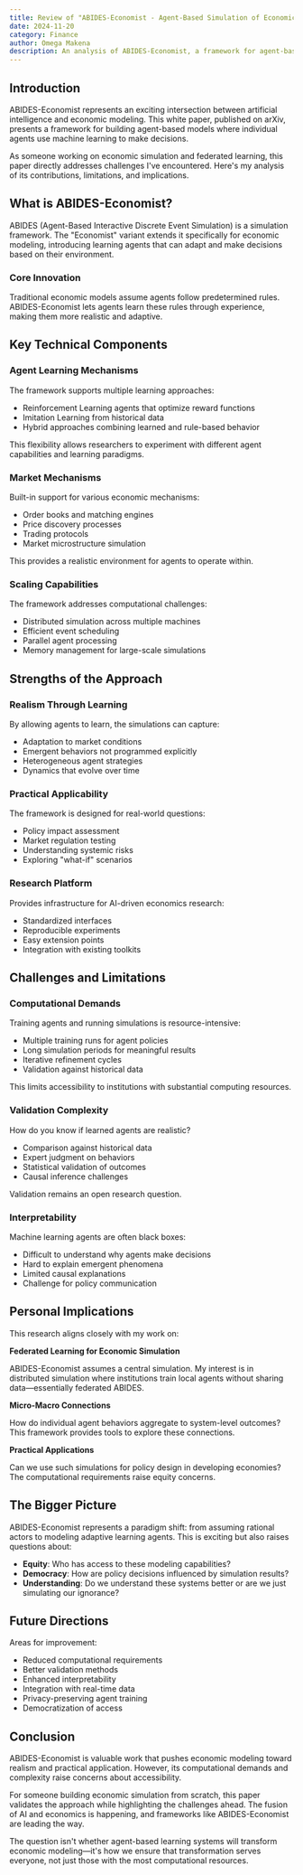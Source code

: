 ```yaml
---
title: Review of "ABIDES-Economist - Agent-Based Simulation of Economic Systems with Learning Agents"
date: 2024-11-20
category: Finance
author: Omega Makena
description: An analysis of ABIDES-Economist, a framework for agent-based economic simulation using machine learning agents.
---
```


## Introduction

ABIDES-Economist represents an exciting intersection between artificial intelligence and economic modeling. This white paper, published on arXiv, presents a framework for building agent-based models where individual agents use machine learning to make decisions.

As someone working on economic simulation and federated learning, this paper directly addresses challenges I've encountered. Here's my analysis of its contributions, limitations, and implications.

## What is ABIDES-Economist?

ABIDES (Agent-Based Interactive Discrete Event Simulation) is a simulation framework. The "Economist" variant extends it specifically for economic modeling, introducing learning agents that can adapt and make decisions based on their environment.

### Core Innovation

Traditional economic models assume agents follow predetermined rules. ABIDES-Economist lets agents learn these rules through experience, making them more realistic and adaptive.

## Key Technical Components

### Agent Learning Mechanisms

The framework supports multiple learning approaches:

- Reinforcement Learning agents that optimize reward functions
- Imitation Learning from historical data
- Hybrid approaches combining learned and rule-based behavior

This flexibility allows researchers to experiment with different agent capabilities and learning paradigms.

### Market Mechanisms

Built-in support for various economic mechanisms:

- Order books and matching engines
- Price discovery processes
- Trading protocols
- Market microstructure simulation

This provides a realistic environment for agents to operate within.

### Scaling Capabilities

The framework addresses computational challenges:

- Distributed simulation across multiple machines
- Efficient event scheduling
- Parallel agent processing
- Memory management for large-scale simulations

## Strengths of the Approach

### Realism Through Learning

By allowing agents to learn, the simulations can capture:

- Adaptation to market conditions
- Emergent behaviors not programmed explicitly
- Heterogeneous agent strategies
- Dynamics that evolve over time

### Practical Applicability

The framework is designed for real-world questions:

- Policy impact assessment
- Market regulation testing
- Understanding systemic risks
- Exploring "what-if" scenarios

### Research Platform

Provides infrastructure for AI-driven economics research:

- Standardized interfaces
- Reproducible experiments
- Easy extension points
- Integration with existing toolkits

## Challenges and Limitations

### Computational Demands

Training agents and running simulations is resource-intensive:

- Multiple training runs for agent policies
- Long simulation periods for meaningful results
- Iterative refinement cycles
- Validation against historical data

This limits accessibility to institutions with substantial computing resources.

### Validation Complexity

How do you know if learned agents are realistic?

- Comparison against historical data
- Expert judgment on behaviors
- Statistical validation of outcomes
- Causal inference challenges

Validation remains an open research question.

### Interpretability

Machine learning agents are often black boxes:

- Difficult to understand why agents make decisions
- Hard to explain emergent phenomena
- Limited causal explanations
- Challenge for policy communication

## Personal Implications

This research aligns closely with my work on:

**Federated Learning for Economic Simulation**

ABIDES-Economist assumes a central simulation. My interest is in distributed simulation where institutions train local agents without sharing data—essentially federated ABIDES.

**Micro-Macro Connections**

How do individual agent behaviors aggregate to system-level outcomes? This framework provides tools to explore these connections.

**Practical Applications**

Can we use such simulations for policy design in developing economies? The computational requirements raise equity concerns.

## The Bigger Picture

ABIDES-Economist represents a paradigm shift: from assuming rational actors to modeling adaptive learning agents. This is exciting but also raises questions about:

- **Equity**: Who has access to these modeling capabilities?
- **Democracy**: How are policy decisions influenced by simulation results?
- **Understanding**: Do we understand these systems better or are we just simulating our ignorance?

## Future Directions

Areas for improvement:

- Reduced computational requirements
- Better validation methods
- Enhanced interpretability
- Integration with real-time data
- Privacy-preserving agent training
- Democratization of access

## Conclusion

ABIDES-Economist is valuable work that pushes economic modeling toward realism and practical application. However, its computational demands and complexity raise concerns about accessibility.

For someone building economic simulation from scratch, this paper validates the approach while highlighting the challenges ahead. The fusion of AI and economics is happening, and frameworks like ABIDES-Economist are leading the way.

The question isn't whether agent-based learning systems will transform economic modeling—it's how we ensure that transformation serves everyone, not just those with the most computational resources.

